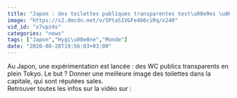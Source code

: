 ```yaml
---
title: "Japon : des toilettes publiques transparentes test\u00e9es \u00e0 Tokyo"
image: "https://s2.dmcdn.net/v/SPtaS1VGFe466ciRq/x240"
vid_id: "x7vpz4s"
categories: "news"
tags: ["Japon","Hygi\u00e8ne","Monde"]
date: "2020-08-28T19:56:03+03:00"
---
```

Au Japon, une expérimentation est lancée : des WC publics transparents en plein Tokyo. Le but ? Donner une meilleure image des toilettes dans la capitale, qui sont réputées sales.  <br>Retrouver toutes les infos sur la vidéo sur : 
